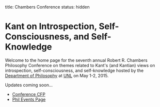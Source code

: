 title: Chambers Conference
status: hidden

# Kant on Introspection, Self-Consciousness, and Self-Knowledge

Welcome to the home page for the seventh annual Robert R. Chambers Philosophy
Conference on themes related to Kant's (and Kantian) views on introspection,
self-consciousness, and self-knowledge hosted by the [Department of
Philosophy](http://www.unl.edu/philosophy/philosophy) at [UNL](http://www.unl.edu/) on May 1-2, 2015.

Updates coming soon...

- [Conference CFP](|filename|/pages/ChambersCFP.md)
- [Phil Events Page](http://philevents.org/event/show/15076)
